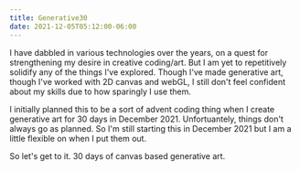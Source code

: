 ```yaml
---
title: Generative30
date: 2021-12-05T05:12:00-06:00
---
```


I have dabbled in various technologies over the years, on a quest for strengthening
my desire in creative coding/art. But I am yet to repetitively solidify any of the
things I've explored. Though I've made generative art, though I've worked with
2D canvas and webGL, I still don't feel confident about my skills due to how sparingly
I use them.
<!--more-->

I initially planned this to be a sort of advent coding thing when I create generative
art for 30 days in December 2021. Unfortuantely, things don't always go as planned.
So I'm still starting this in December 2021 but I am a little flexible on when I put
them out.

So let's get to it. 30 days of canvas based generative art.
